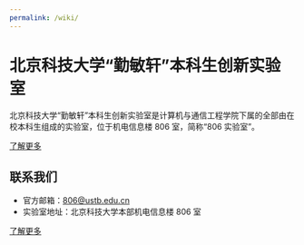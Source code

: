 ```yaml
---
permalink: /wiki/
---
```


# 北京科技大学“勤敏轩”本科生创新实验室

北京科技大学“勤敏轩”本科生创新实验室是计算机与通信工程学院下属的全部由在校本科生组成的实验室，位于机电信息楼 806 室，简称“806 实验室”。

[了解更多](intro.md)

## 联系我们

- 官方邮箱：[806@ustb.edu.cn](mailto:806@ustb.edu.cn)
- 实验室地址：北京科技大学本部机电信息楼 806 室

[了解更多](lug/contact.md)

